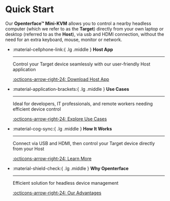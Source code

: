 # Quick Start

Our **Openterface™ Mini-KVM** allows you to control a nearby headless computer (which we refer to as the **Target**) directly from your own laptop or desktop (referred to as the **Host**), via usb and HDMI connection, without the need for an extra keyboard, mouse, monitor or network.

<div class="grid cards" markdown>

-   :material-cellphone-link:{ .lg .middle } __Host App__

    ---

    Control your Target device seamlessly with our user-friendly Host application

    [:octicons-arrow-right-24: Download Host App](/app)

-   :material-application-brackets:{ .lg .middle } __Use Cases__

    ---

    Ideal for developers, IT professionals, and remote workers needing efficient device control

    [:octicons-arrow-right-24: Explore Use Cases](/use-cases)

-   :material-cog-sync:{ .lg .middle } __How It Works__

    ---

    Connect via USB and HDMI, then control your Target device directly from your Host

    [:octicons-arrow-right-24: Learn More](/how-it-works)

-   :material-shield-check:{ .lg .middle } __Why Openterface__

    ---

    Efficient solution for headless device management

    [:octicons-arrow-right-24: Our Advantages](/why-openterface)

</div>